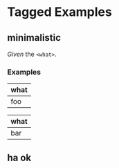 # Tagged Examples

## minimalistic

_Given_ the `<what>`.

### Examples

| what |
|------|
| foo  |

| what |
|------|
| bar  |

## ha ok
